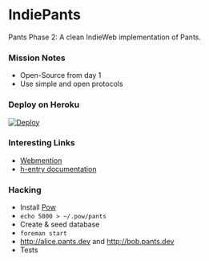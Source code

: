 # IndiePants

Pants Phase 2: A clean IndieWeb implementation of Pants.

### Mission Notes

* Open-Source from day 1
* Use simple and open protocols

### Deploy on Heroku

[![Deploy](https://www.herokucdn.com/deploy/button.png)](https://heroku.com/deploy)

### Interesting Links

* [Webmention](http://webmention.org)
* [h-entry documentation](http://microformats.org/wiki/h-entry)

### Hacking

* Install [Pow](http://pow.cx)
* `echo 5000 > ~/.pow/pants`
* Create & seed database
* `foreman start`
* http://alice.pants.dev and http://bob.pants.dev
* Tests
